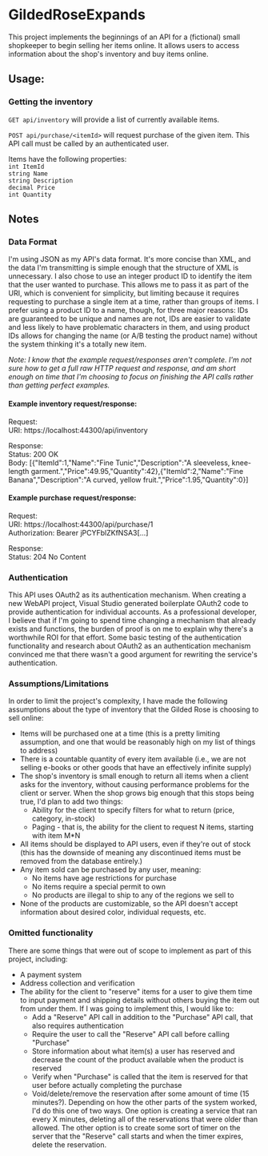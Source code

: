 # GildedRoseExpands

This project implements the beginnings of an API for a (fictional) small shopkeeper to begin selling her items online. It allows users to access information about the shop's inventory and buy items online.

## Usage:
### Getting the inventory
`GET api/inventory` will provide a list of currently available items.

`POST api/purchase/<itemId>` will request purchase of the given item. This API call must be called by an authenticated user.

Items have the following properties:  
`int ItemId`  
`string Name`  
`string Description`  
`decimal Price`  
`int Quantity`  

## Notes
### Data Format
I'm using JSON as my API's data format. It's more concise than XML, and the data I'm transmitting is simple enough that the structure of XML is unnecessary. I also chose to use an integer product ID to identify the item that the user wanted to purchase. This allows me to pass it as part of the URI, which is convenient for simplicity, but limiting because it requires requesting to purchase a single item at a time, rather than groups of items. I prefer using a product ID to a name, though, for three major reasons: IDs are guaranteed to be unique and names are not, IDs are easier to validate and less likely to have problematic characters in them, and using product IDs allows for changing the name (or A/B testing the product name) without the system thinking it's a totally new item.

*Note: I know that the example request/responses aren't complete. I'm not sure how to get a full raw HTTP request and response, and am short enough on time that I'm choosing to focus on finishing the API calls rather than getting perfect examples.*

#### Example inventory request/response:
Request:  
URI: https://localhost:44300/api/inventory  

Response:  
Status: 200 OK  
Body: [{"ItemId":1,"Name":"Fine Tunic","Description":"A sleeveless, knee-length garment.","Price":49.95,"Quantity":42},{"ItemId":2,"Name":"Fine Banana","Description":"A curved, yellow fruit.","Price":1.95,"Quantity":0}]

#### Example purchase request/response:
Request:  
URI: https://localhost:44300/api/purchase/1  
Authorization: Bearer jPCYFblZKfNSA3[...]  

Response:  
Status: 204 No Content

### Authentication
This API uses OAuth2 as its authentication mechanism. When creating a new WebAPI project, Visual Studio generated boilerplate OAuth2 code to provide authentication for individual accounts. As a professional developer, I believe that if I'm going to spend time changing a mechanism that already exists and functions, the burden of proof is on me to explain why there's a worthwhile ROI for that effort. Some basic testing of the authentication functionality and research about OAuth2 as an authentication mechanism convinced me that there wasn't a good argument for rewriting the service's authentication.

### Assumptions/Limitations
In order to limit the project's complexity, I have made the following assumptions about the type of inventory that the Gilded Rose is choosing to sell online:
* Items will be purchased one at a time (this is a pretty limiting assumption, and one that would be reasonably high on my list of things to address)
* There is a countable quantity of every item available (i.e., we are not selling e-books or other goods that have an effectively infinite supply)
* The shop's inventory is small enough to return all items when a client asks for the inventory, without causing performance problems for the client or server. When the shop grows big enough that this stops being true, I'd plan to add two things:
  * Ability for the client to specify filters for what to return (price, category, in-stock)
  * Paging - that is, the ability for the client to request N items, starting with item M*N
* All items should be displayed to API users, even if they're out of stock (this has the downside of meaning any discontinued items must be removed from the database entirely.)
* Any item sold can be purchased by any user, meaning:
  * No items have age restrictions for purchase
  * No items require a special permit to own
  * No products are illegal to ship to any of the regions we sell to
* None of the products are customizable, so the API doesn't accept information about desired color, individual requests, etc.

### Omitted functionality
There are some things that were out of scope to implement as part of this project, including:
* A payment system
* Address collection and verification
* The ability for the client to "reserve" items for a user to give them time to input payment and shipping details without others buying the item out from under them. If I was going to implement this, I would like to:
  * Add a "Reserve" API call in addition to the "Purchase" API call, that also requires authentication
  * Require the user to call the "Reserve" API call before calling "Purchase"
  * Store information about what item(s) a user has reserved and decrease the count of the product available when the product is reserved
  * Verify when "Purchase" is called that the item is reserved for that user before actually completing the purchase
  * Void/delete/remove the reservation after some amount of time (15 minutes?). Depending on how the other parts of the system worked, I'd do this one of two ways. One option is creating a service that ran every X minutes, deleting all of the reservations that were older than allowed. The other option is to create some sort of timer on the server that the "Reserve" call starts and when the timer expires, delete the reservation.
